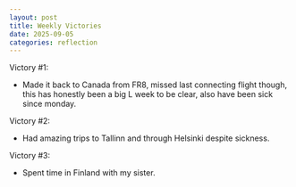 ```yaml
---
layout: post
title: Weekly Victories
date: 2025-09-05
categories: reflection
---
```


Victory #1:

- Made it back to Canada from FR8, missed last connecting flight though, this has honestly been a big L week to be clear, also have been sick since monday.

Victory #2:

- Had amazing trips to Tallinn and through Helsinki despite sickness.

Victory #3:

- Spent time in Finland with my sister.
